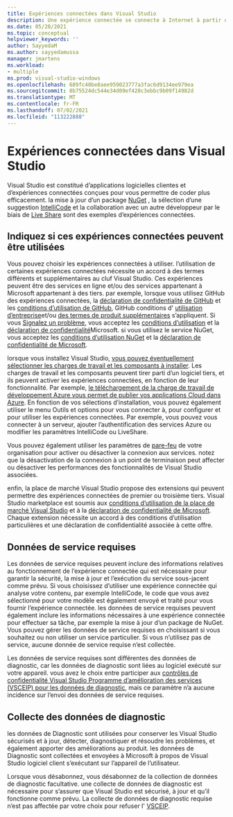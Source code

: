 ```yaml
---
title: Expériences connectées dans Visual Studio
description: Une expérience connectée se connecte à Internet à partir d’un ordinateur client et fournit un service au client.
ms.date: 05/20/2021
ms.topic: conceptual
helpviewer_keywords: ''
author: SayyedaM
ms.author: sayyedamussa
manager: jmartens
ms.workload:
- multiple
ms.prod: visual-studio-windows
ms.openlocfilehash: 689fc40be8aee959023777a3fac6d9134ee979ea
ms.sourcegitcommit: 8b75524dc544e34d09ef428c3ebbc9b09f14982d
ms.translationtype: MT
ms.contentlocale: fr-FR
ms.lasthandoff: 07/02/2021
ms.locfileid: "113222888"
---
```

# <a name="connected-experiences-in-visual-studio"></a>**Expériences connectées dans Visual Studio** #

Visual Studio est constitué d’applications logicielles clientes et d’expériences connectées conçues pour vous permettre de coder plus efficacement. la mise à jour d’un package [NuGet](/nuget/consume-packages/install-use-packages-visual-studio) , la sélection d’une suggestion [IntelliCode](/visualstudio/intellicode/overview) et la collaboration avec un autre développeur par le biais de [Live Share](/visualstudio/liveshare/quickstart/share) sont des exemples d’expériences connectées. 

## <a name="choose-whether-these-connected-experiences-are-available-to-use"></a>Indiquez si ces expériences connectées peuvent être utilisées ##

Vous pouvez choisir les expériences connectées à utiliser. l’utilisation de certaines expériences connectées nécessite un accord à des termes différents et supplémentaires au cluf Visual Studio. Ces expériences peuvent être des services en ligne et/ou des services appartenant à Microsoft appartenant à des tiers. par exemple, lorsque vous utilisez GitHub des expériences connectées, la [déclaration de confidentialité de GitHub](https://docs.github.com/github/site-policy/github-privacy-statement) et les [conditions d’utilisation de GitHub](https://docs.github.com/github/site-policy/github-terms-of-service), GitHub conditions d' [utilisation d’entreprise](https://docs.github.com/github/site-policy/github-corporate-terms-of-service)et/ou [des termes de produit supplémentaires](https://docs.github.com/github/site-policy/github-additional-product-terms) s’appliquent. Si vous [Signalez un problème](/visualstudio/ide/how-to-report-a-problem-with-visual-studio), vous acceptez les [conditions d’utilisation](https://www.microsoft.com/legal/terms-of-use) et la [déclaration de confidentialité](https://privacy.microsoft.com/en-us/privacystatement)Microsoft. si vous utilisez le service NuGet, vous acceptez les [conditions d’utilisation NuGet](https://www.nuget.org/policies/Terms) et la [déclaration de confidentialité de Microsoft](https://privacy.microsoft.com/en-us/privacystatement). 

lorsque vous installez Visual Studio, [vous pouvez éventuellement sélectionner les charges de travail et les composants à installer](/visualstudio/install/install-visual-studio). Les charges de travail et les composants peuvent tirer parti d’un logiciel tiers, et ils peuvent activer les expériences connectées, en fonction de leur fonctionnalité. Par exemple, [le téléchargement de la charge de travail de développement Azure vous permet de publier vos applications Cloud dans Azure](https://visualstudio.microsoft.com/vs/features/azure/). En fonction de vos sélections d’installation, vous pouvez également utiliser le menu Outils et options pour vous connecter à, pour configurer et pour utiliser les expériences connectées. Par exemple, vous pouvez vous connecter à un serveur, ajouter l’authentification des services Azure ou modifier les paramètres IntelliCode ou LiveShare.  

Vous pouvez également utiliser les paramètres de [pare-feu](/visualstudio/install/install-and-use-visual-studio-behind-a-firewall-or-proxy-server) de votre organisation pour activer ou désactiver la connexion aux services. notez que la désactivation de la connexion à un point de terminaison peut affecter ou désactiver les performances des fonctionnalités de Visual Studio associées. 

enfin, la place de marché Visual Studio propose des extensions qui peuvent permettre des expériences connectées de premier ou troisième tiers. Visual Studio marketplace est soumis aux [conditions d’utilisation de la place de marché Visual Studio](https://cdn.vsassets.io/v/M146_20190123.39/_content/Microsoft-Visual-Studio-Marketplace-Terms-of-Use.pdf) et à la [déclaration de confidentialité de Microsoft](https://privacy.microsoft.com/en-us/privacystatement). Chaque extension nécessite un accord à des conditions d’utilisation particulières et une déclaration de confidentialité associée à cette offre.  


## <a name="required-service-data"></a>Données de service requises ##

Les données de service requises peuvent inclure des informations relatives au fonctionnement de l’expérience connectée qui est nécessaire pour garantir la sécurité, la mise à jour et l’exécution du service sous-jacent comme prévu. Si vous choisissez d’utiliser une expérience connectée qui analyse votre contenu, par exemple IntelliCode, le code que vous avez sélectionné pour votre modèle est également envoyé et traité pour vous fournir l’expérience connectée. les données de service requises peuvent également inclure les informations nécessaires à une expérience connectée pour effectuer sa tâche, par exemple la mise à jour d’un package de NuGet. Vous pouvez gérer les données de service requises en choisissant si vous souhaitez ou non utiliser un service particulier. Si vous n’utilisez pas de service, aucune donnée de service requise n’est collectée. 

Les données de service requises sont différentes des données de diagnostic, car les données de diagnostic sont liées au logiciel exécuté sur votre appareil. vous avez le choix entre participer aux [contrôles de confidentialité Visual Studio Programme d’amélioration des services (VSCEIP) pour les données de diagnostic](/visualstudio/ide/visual-studio-experience-improvement-program), mais ce paramètre n’a aucune incidence sur l’envoi des données de service requises. 

## <a name="diagnostic-data-collection"></a>Collecte des données de diagnostic ##

les données de Diagnostic sont utilisées pour conserver les Visual Studio sécurisés et à jour, détecter, diagnostiquer et résoudre les problèmes, et également apporter des améliorations au produit. les données de Diagnostic sont collectées et envoyées à Microsoft à propos de Visual Studio logiciel client s’exécutant sur l’appareil de l’utilisateur.

Lorsque vous désabonnez, vous désabonnez de la collection de données de diagnostic facultative. une collecte de données de diagnostic est nécessaire pour s’assurer que Visual Studio est sécurisé, à jour et qu’il fonctionne comme prévu. La collecte de données de diagnostic requise n’est pas affectée par votre choix pour refuser l' [VSCEIP](/visualstudio/ide/visual-studio-experience-improvement-program). 
